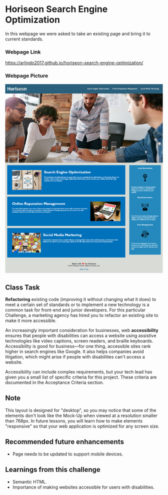 # Horiseon Search Engine Optimization

In this webpage we were asked to take an existing page and bring it to current standards.

### Webpage Link
https://arlindo2017.github.io/horiseon-search-engine-optimization/

### Webpage Picture
![The Horiseon webpage includes a navigation bar, a header image, and cards with text and images at the bottom of the page.](./assets/images/horiseon-main-page.jpg)

## Class Task

**Refactoring** existing code (improving it without changing what it does) to meet a certain set of standards or to implement a new technology is a common task for front-end and junior developers. For this particular Challenge, a marketing agency has hired you to refactor an existing site to make it more accessible. 

An increasingly important consideration for businesses, web **accessibility** ensures that people with disabilities can access a website using assistive technologies like video captions, screen readers, and braille keyboards. Accessibility is good for business&mdash;for one thing, accessible sites rank higher in search engines like Google. It also helps companies avoid litigation, which might arise if people with disabilities can't access a website.

Accessibility can include complex requirements, but your tech lead has given you a small list of specific criteria for this project. These criteria are documented in the Acceptance Criteria section.

## Note
This layout is designed for "desktop", so you may notice that some of the elements don't look like the Mock-Up when viewed at a resolution smaller than 768px. In future lessons, you will learn how to make elements "responsive" so that your web application is optimized for any screen size.

## Recommended future enhancements
- Page needs to be updated to support mobile devices.

## Learnings from this challenge
- Semantic HTML.
- Importance of making websites accessible for users with disabilities.
